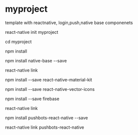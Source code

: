 # myproject
template with reactnative, login,push,native base componenets

react-native init myproject

cd myproject 

npm install

npm install native-base --save

react-native link

npm install --save react-native-material-kit

npm install --save react-native-vector-icons

npm install --save firebase

react-native link

npm install pushbots-react-native --save

react-native link pushbots-react-native
